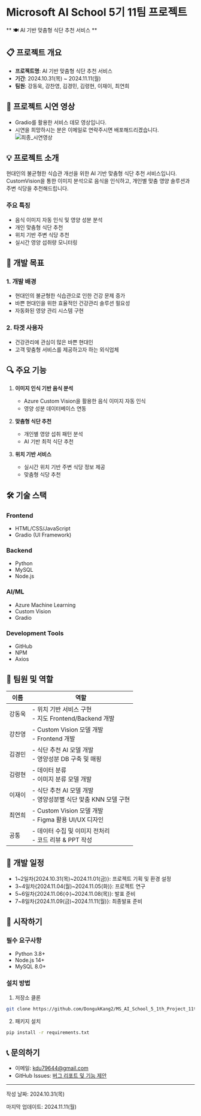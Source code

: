 # Microsoft AI School 5기 11팀 프로젝트

** 🍽️ AI 기반 맞춤형 식단 추천 서비스 **

## 📋 프로젝트 개요
- **프로젝트명**: AI 기반 맞춤형 식단 추천 서비스
- **기간**: 2024.10.31(목) ~ 2024.11.11(월) 
- **팀원**: 강동욱, 강찬영, 김경민, 김령현, 이재이, 최연희

## 🎥 프로젝트 시연 영상
- Gradio를 활용한 서비스 데모 영상입니다.
- 시연을 희망하시는 분은 이메일로 연락주시면 배포해드리겠습니다.
![최종_시연영상](https://github.com/user-attachments/assets/3dfee855-bf00-4843-a2a2-9343c90bcde4)

## 💡 프로젝트 소개
현대인의 불균형한 식습관 개선을 위한 AI 기반 맞춤형 식단 추천 서비스입니다. CustomVision을 통한 이미지 분석으로 음식을 인식하고, 개인별 맞춤 영양 솔루션과 주변 식당을 추천해드립니다.

### 주요 특징
- 음식 이미지 자동 인식 및 영양 성분 분석
- 개인 맞춤형 식단 추천
- 위치 기반 주변 식당 추천
- 실시간 영양 섭취량 모니터링

## 🎯 개발 목표
### 1. 개발 배경
- 현대인의 불균형한 식습관으로 인한 건강 문제 증가
- 바쁜 현대인을 위한 효율적인 건강관리 솔루션 필요성
- 자동화된 영양 관리 시스템 구현

### 2. 타겟 사용자
- 건강관리에 관심이 많은 바쁜 현대인
- 고객 맞춤형 서비스를 제공하고자 하는 외식업체

## 🔍 주요 기능
1. **이미지 인식 기반 음식 분석**
   - Azure Custom Vision을 활용한 음식 이미지 자동 인식
   - 영양 성분 데이터베이스 연동

2. **맞춤형 식단 추천**
   - 개인별 영양 섭취 패턴 분석
   - AI 기반 최적 식단 추천

3. **위치 기반 서비스**
   - 실시간 위치 기반 주변 식당 정보 제공
   - 맞춤형 식당 추천

## 🛠 기술 스택

### Frontend
- HTML/CSS/JavaScript
- Gradio (UI Framework)

### Backend
- Python
- MySQL
- Node.js

### AI/ML
- Azure Machine Learning
- Custom Vision
- Gradio

### Development Tools
- GitHub
- NPM
- Axios

## 👥 팀원 및 역할

| 이름 | 역할 |
|------|------|
| 강동욱 | - 위치 기반 서비스 구현<br>- 지도 Frontend/Backend 개발  |
| 강찬영 | - Custom Vision 모델 개발<br>- Frontend 개발 |
| 김경민 | - 식단 추천 AI 모델 개발<br>- 영양성분 DB 구축 및 매핑 |
| 김령현 | - 데이터 분류<br>- 이미지 분류 모델 개발 |
| 이재이 | - 식단 추천 AI 모델 개발<br>- 영양성분별 식단 맞춤 KNN 모델 구현 |
| 최연희 | - Custom Vision 모델 개발<br>- Figma 활용 UI/UX 디자인 |
| 공통 | - 데이터 수집 및 이미지 전처리<br>- 코드 리뷰 & PPT 작성 |


## 📅 개발 일정

- 1~2일차{2024.10.31(목)~2024.11.01(금)}: 프로젝트 기획 및 환경 설정
- 3~4일차{2024.11.04(월)~2024.11.05(화)}: 프로젝트 연구
- 5~6일차{2024.11.06(수)~2024.11.08(목)}: 발표 준비
- 7~8일차{2024.11.09(금)~2024.11.11(월)}: 최종발표 준비

## 🚀 시작하기

### 필수 요구사항
- Python 3.8+
- Node.js 14+
- MySQL 8.0+

### 설치 방법
1. 저장소 클론
```bash
git clone https://github.com/DongukKang2/MS_AI_School_5_1th_Project_11team.git
```

2. 패키지 설치
```bash
pip install -r requirements.txt
```
## 📞 문의하기
- 이메일: kdu79644@gmail.com
- GitHub Issues: [버그 리포트 및 기능 제안](https://github.com/DongukKang2/MS_AI_School_5_1th_Project_11team/issues)

---

작성 날짜: 2024.10.31(목)


마지막 업데이트: 2024.11.11(월)
